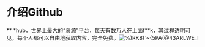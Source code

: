 # 介绍Github
** *hub，世界上最大的“资源”平台，每天有数万人在上面f**k，其过程透明可见，每个人都可以自由地获取内容，完全免费。![%)RK8(`~{5PA(@43ARLWE_I](https://user-images.githubusercontent.com/80565897/213842270-c60f0b3d-3027-44be-a778-e5db1bf6009d.png)

